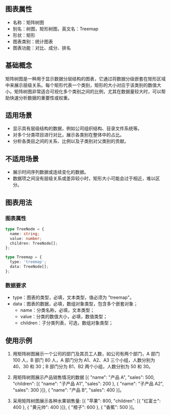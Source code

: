 ## 图表属性

- 名称：矩阵树图
- 别名：树图，矩形树图，英文名：Treemap
- 形状：矩形
- 图表类别：统计图表
- 图表功能：对比、成分、排名

## 基础概念

矩阵树图是一种用于显示数据分层结构的图表，它通过将数据分级嵌套在矩形区域中来展示层级关系。每个矩形代表一个类别，矩形的大小对应于该类别的数值大小。矩阵树图非常适合可视化多个类别之间的比例，尤其在数据量较大时，可以帮助快速分析数据的重要性或权重。

## 适用场景

- 显示具有层级结构的数据，例如公司组织结构、目录文件系统等。
- 对多个分类项目进行对比，展示各类别在整体中的占比。
- 分析各类目之间的关系、比例以及子类别对父类别的贡献。

## 不适用场景

- 展示时间序列数据或连续变化的数据。
- 数据项之间没有层级关系或差异较小时，矩形大小可能会过于相近，难以区分。

## 图表用法

### 图表属性

```typescript
type TreeNode = {
  name: string;
  value: number;
  children: TreeNode[];
};

type Treemap = {
  type: 'treemap';
  data: TreeNode[];
};
```

### 数据要求

- type：图表的类型，必填，文本类型，值必须为 "treemap"。
- data：图表的数据，必填，数组对象类型，包含多个嵌套对象；
  - name：分类名称，必填，文本类型；
  - value：分类的数值大小，必填，数值类型；
  - children：子分类列表，可选，数组对象类型；

## 使用示例

1. 用矩阵树图展示一个公司的部门及其员工人数，如公司有两个部门，A 部门 100 人，B 部门 80 人，A 部门分为 A1、A2、A3 三个小组，人数分别为 40、30 和 30；B 部门分为 B1、B2 两个小组，人数分别为 50 和 30。

2. 用矩阵树图展示产品销售情况的数据 [{ "name": "产品 A", "sales": 500, "children": [{ "name": "子产品 A1", "sales": 200 }, { "name": "子产品 A2", "sales": 300 }]}, { "name": "产品 B", "sales": 400 }]。

3. 采用矩阵树图展示各种水果销售量: [{ "苹果": 800, "children": [{ "红富士": 400 }, { "黄元帅": 400 }]}, { "橙子": 600 }, { "香蕉": 500 }]。
